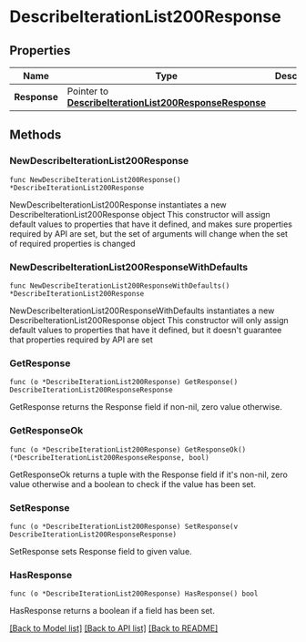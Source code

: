 # DescribeIterationList200Response

## Properties

Name | Type | Description | Notes
------------ | ------------- | ------------- | -------------
**Response** | Pointer to [**DescribeIterationList200ResponseResponse**](DescribeIterationList200ResponseResponse.md) |  | [optional] 

## Methods

### NewDescribeIterationList200Response

`func NewDescribeIterationList200Response() *DescribeIterationList200Response`

NewDescribeIterationList200Response instantiates a new DescribeIterationList200Response object
This constructor will assign default values to properties that have it defined,
and makes sure properties required by API are set, but the set of arguments
will change when the set of required properties is changed

### NewDescribeIterationList200ResponseWithDefaults

`func NewDescribeIterationList200ResponseWithDefaults() *DescribeIterationList200Response`

NewDescribeIterationList200ResponseWithDefaults instantiates a new DescribeIterationList200Response object
This constructor will only assign default values to properties that have it defined,
but it doesn't guarantee that properties required by API are set

### GetResponse

`func (o *DescribeIterationList200Response) GetResponse() DescribeIterationList200ResponseResponse`

GetResponse returns the Response field if non-nil, zero value otherwise.

### GetResponseOk

`func (o *DescribeIterationList200Response) GetResponseOk() (*DescribeIterationList200ResponseResponse, bool)`

GetResponseOk returns a tuple with the Response field if it's non-nil, zero value otherwise
and a boolean to check if the value has been set.

### SetResponse

`func (o *DescribeIterationList200Response) SetResponse(v DescribeIterationList200ResponseResponse)`

SetResponse sets Response field to given value.

### HasResponse

`func (o *DescribeIterationList200Response) HasResponse() bool`

HasResponse returns a boolean if a field has been set.


[[Back to Model list]](../README.md#documentation-for-models) [[Back to API list]](../README.md#documentation-for-api-endpoints) [[Back to README]](../README.md)


